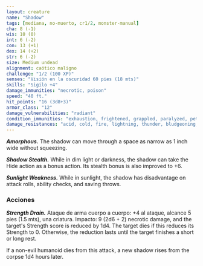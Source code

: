 ```yaml
---
layout: creature
name: "Shadow"
tags: [mediana, no-muerto, cr1/2, monster-manual]
cha: 8 (-1)
wis: 10 (0)
int: 6 (-2)
con: 13 (+1)
dex: 14 (+2)
str: 6 (-2)
size: Medium undead
alignment: caótico maligno
challenge: "1/2 (100 XP)"
senses: "Visión en la oscuridad 60 pies (18 mts)"
skills: "Sigilo +4"
damage_immunities: "necrotic, poison"
speed: "40 ft."
hit_points: "16 (3d8+3)"
armor_class: "12"
damage_vulnerabilities: "radiant"
condition_immunities: "exhaustion, frightened, grappled, paralyzed, petrified, poisoned, prone, restrained"
damage_resistances: "acid, cold, fire, lightning, thunder, bludgeoning, piercing, and slashing from nonmagical weapons"
---
```


***Amorphous.*** The shadow can move through a space as narrow as 1 inch wide without squeezing.

***Shadow Stealth.*** While in dim light or darkness, the shadow can take the Hide action as a bonus action. Its stealth bonus is also improved to +6.

***Sunlight Weakness.*** While in sunlight, the shadow has disadvantage on attack rolls, ability checks, and saving throws.

### Acciones

***Strength Drain.*** Ataque de arma cuerpo a cuerpo: +4 al ataque, alcance 5 pies (1.5 mts), una criatura. Impacto: 9 (2d6 + 2) necrotic damage, and the target's Strength score is reduced by 1d4. The target dies if this reduces its Strength to 0. Otherwise, the reduction lasts until the target finishes a short or long rest.

If a non-evil humanoid dies from this attack, a new shadow rises from the corpse 1d4 hours later.
